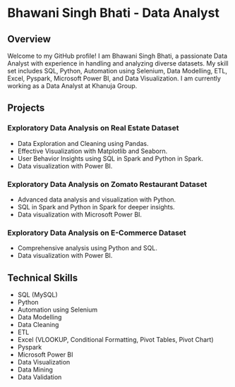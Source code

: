 # Bhawani Singh Bhati - Data Analyst

## Overview

Welcome to my GitHub profile! I am Bhawani Singh Bhati, a passionate Data Analyst with experience in handling and analyzing diverse datasets. My skill set includes SQL, Python, Automation using Selenium, Data Modelling, ETL, Excel, Pyspark, Microsoft Power BI, and Data Visualization. I am currently working as a Data Analyst at Khanuja Group.

## Projects

### Exploratory Data Analysis on Real Estate Dataset

- Data Exploration and Cleaning using Pandas.
- Effective Visualization with Matplotlib and Seaborn.
- User Behavior Insights using SQL in Spark and Python in Spark.
- Data visualization with Power BI.

### Exploratory Data Analysis on Zomato Restaurant Dataset

- Advanced data analysis and visualization with Python.
- SQL in Spark and Python in Spark for deeper insights.
- Data visualization with Microsoft Power BI.

### Exploratory Data Analysis on E-Commerce Dataset

- Comprehensive analysis using Python and SQL.
- Data visualization with  Power BI.

## Technical Skills

- SQL (MySQL)
- Python
- Automation using Selenium
- Data Modelling
- Data Cleaning
- ETL
- Excel (VLOOKUP, Conditional Formatting, Pivot Tables, Pivot Chart)
- Pyspark
- Microsoft Power BI
- Data Visualization
- Data Mining
- Data Validation
